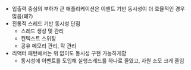 - 입출력 중심의 부하가 큰 애플리케이션은 이벤트 기반 동시성이 더 효율적인 경우 많음(왜?)
- 전통적 스레드 기반 동시성 단점
	- 스레드 생성 및 관리
	- 컨텍스트 스위칭
	- 공유 메모리 관리, 락 관리
- 리액터 패턴에서는 위 없이도 동시성 구현 가능하게함
	- 동시성에 이벤트를 도입해 실행스레드를 하나로 줄였고, 자원 소모 크게 줄임